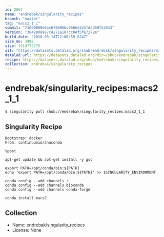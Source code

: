 ```yaml
---
id: 2067
name: "endrebak/singularity_recipes"
branch: "master"
tag: "macs2_1_1"
commit: "73d60889e6bc670e96bc9666e2d5fdad59f53933"
version: "384280a987c4271a187cc84f5fe7272e"
build_date: "2018-03-14T12:00:59.624Z"
size_mb: 3482
size: 1519775775
sif: "https://datasets.datalad.org/shub/endrebak/singularity_recipes/macs2_1_1/2018-03-14-73d60889-384280a9/384280a987c4271a187cc84f5fe7272e.simg"
datalad_url: https://datasets.datalad.org?dir=/shub/endrebak/singularity_recipes/macs2_1_1/2018-03-14-73d60889-384280a9/
recipe: https://datasets.datalad.org/shub/endrebak/singularity_recipes/macs2_1_1/2018-03-14-73d60889-384280a9/Singularity
collection: endrebak/singularity_recipes
---
```


# endrebak/singularity_recipes:macs2_1_1

```bash
$ singularity pull shub://endrebak/singularity_recipes:macs2_1_1
```

## Singularity Recipe

```singularity
Bootstrap: docker
From: continuumio/anaconda

%post

apt-get update && apt-get install -y gcc

export PATH=/opt/conda/bin:${PATH}
echo 'export PATH=/opt/conda/bin:${PATH}' >> $SINGULARITY_ENVIRONMENT

conda config --add channels r
conda config --add channels bioconda
conda config --add channels conda-forge

conda install macs2
```

## Collection

 - Name: [endrebak/singularity_recipes](https://github.com/endrebak/singularity_recipes)
 - License: None

